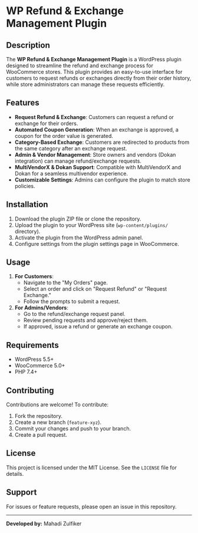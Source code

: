 # WP Refund & Exchange Management Plugin

## Description
The **WP Refund & Exchange Management Plugin** is a WordPress plugin designed to streamline the refund and exchange process for WooCommerce stores. This plugin provides an easy-to-use interface for customers to request refunds or exchanges directly from their order history, while store administrators can manage these requests efficiently.

## Features
- **Request Refund & Exchange**: Customers can request a refund or exchange for their orders.
- **Automated Coupon Generation**: When an exchange is approved, a coupon for the order value is generated.
- **Category-Based Exchange**: Customers are redirected to products from the same category after an exchange request.
- **Admin & Vendor Management**: Store owners and vendors (Dokan integration) can manage refund/exchange requests.
- **MultiVendorX & Dokan Support**: Compatible with MultiVendorX and Dokan for a seamless multivendor experience.
- **Customizable Settings**: Admins can configure the plugin to match store policies.

## Installation
1. Download the plugin ZIP file or clone the repository.
2. Upload the plugin to your WordPress site (`wp-content/plugins/` directory).
3. Activate the plugin from the WordPress admin panel.
4. Configure settings from the plugin settings page in WooCommerce.

## Usage
1. **For Customers**:
   - Navigate to the "My Orders" page.
   - Select an order and click on "Request Refund" or "Request Exchange."
   - Follow the prompts to submit a request.
2. **For Admins/Vendors**:
   - Go to the refund/exchange request panel.
   - Review pending requests and approve/reject them.
   - If approved, issue a refund or generate an exchange coupon.

## Requirements
- WordPress 5.5+
- WooCommerce 5.0+
- PHP 7.4+

## Contributing
Contributions are welcome! To contribute:
1. Fork the repository.
2. Create a new branch (`feature-xyz`).
3. Commit your changes and push to your branch.
4. Create a pull request.

## License
This project is licensed under the MIT License. See the `LICENSE` file for details.

## Support
For issues or feature requests, please open an issue in this repository.

---

**Developed by:** Mahadi Zulfiker

